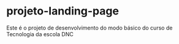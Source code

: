 # projeto-landing-page
Este é o projeto de desenvolvimento do modo básico do curso de Tecnologia da escola DNC
